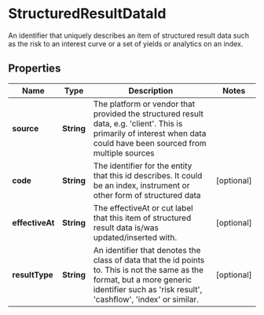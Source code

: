 

# StructuredResultDataId

An identifier that uniquely describes an item of structured result data such as the risk to an interest curve or a set of yields or analytics on an index.

## Properties

| Name | Type | Description | Notes |
|------------ | ------------- | ------------- | -------------|
|**source** | **String** | The platform or vendor that provided the structured result data, e.g. &#39;client&#39;. This is primarily of interest when data could have been sourced from multiple sources |  |
|**code** | **String** | The identifier for the entity that this id describes. It could be an index, instrument or other form of structured data |  [optional] |
|**effectiveAt** | **String** | The effectiveAt or cut label that this item of structured result data is/was updated/inserted with. |  [optional] |
|**resultType** | **String** | An identifier that denotes the class of data that the id points to. This is not the same as the format, but a more generic identifier such as &#39;risk result&#39;, &#39;cashflow&#39;, &#39;index&#39; or similar. |  [optional] |



